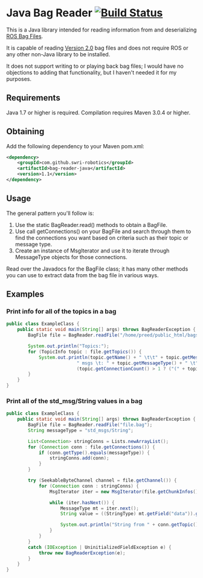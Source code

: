 # Java Bag Reader   [![Build Status](https://travis-ci.org/swri-robotics/bag-reader-java.svg?branch=master)](https://travis-ci.org/swri-robotics/bag-reader-jav)

This is a Java library intended for reading information from and deserializing [ROS Bag Files](http://wiki.ros.org/Bags).

It is capable of reading [Version 2.0](http://wiki.ros.org/Bags/Format/2.0) bag files and does not require ROS or any other non-Java library to be installed.

It does not support writing to or playing back bag files; I would have no objections to adding that functionality, but I haven't needed it for my purposes.

## Requirements

Java 1.7 or higher is required.  Compilation requires Maven 3.0.4 or higher.

## Obtaining

Add the following dependency to your Maven pom.xml:

```xml
<dependency>
    <groupId>com.github.swri-robotics</groupId>
    <artifactId>bag-reader-java</artifactId>
    <version>1.1</version>
</dependency>
```

## Usage

The general pattern you'll follow is:

1. Use the static BagReader.read() methods to obtain a BagFile.
2. Use call getConnections() on your BagFile and search through them to find the connections you want based on criteria such as their topic or message type.
3. Create an instance of MsgIterator and use it to iterate through MessageType objects for those connections.

Read over the Javadocs for the BagFile class; it has many other methods you can use to extract data from the bag file in various ways.

## Examples

### Print info for all of the topics in a bag

```java
public class ExampleClass {
    public static void main(String[] args) throws BagReaderException {
        BagFile file = BagReader.readFile("/home/preed/public_html/bags/debug-2013-08-15-16-06-53.orig.bag");

        System.out.println("Topics:");
        for (TopicInfo topic : file.getTopics()) {
            System.out.println(topic.getName() + " \t\t" + topic.getMessageCount() +
                          " msgs \t: " + topic.getMessageType() + " \t" +
                          (topic.getConnectionCount() > 1 ? ("(" + topic.getConnectionCount() + " connections)") : ""));
        }
    }
}
```

### Print all of the std_msg/String values in a bag

```java
public class ExampleClass {
    public static void main(String[] args) throws BagReaderException {
        BagFile file = BagReader.readFile("file.bag");
        String messageType = "std_msgs/String";

        List<Connection> stringConns = Lists.newArrayList();
        for (Connection conn : file.getConnections()) {
            if (conn.getType().equals(messageType)) {
                stringConns.add(conn);
            }
        }

        try (SeekableByteChannel channel = file.getChannel()) {
            for (Connection conn : stringConns) {
                MsgIterator iter = new MsgIterator(file.getChunkInfos(), conn, channel);

                while (iter.hasNext()) {
                    MessageType mt = iter.next();
                    String value = ((StringType) mt.getField("data")).getValue();

                    System.out.println("String from " + conn.getTopic() + ": " + value);
                }
            }
        }
        catch (IOException | UninitializedFieldException e) {
            throw new BagReaderException(e);
        }
    }
}
```